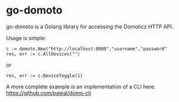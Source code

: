 # go-domoto

go-domoto is a Golang library for accessing the Domoticz HTTP API.

Usage is simple:

```golang
c := domoto.New("http://localhost:8080","username","password"
res, err := c.AllDevices("")
```
or
```golang
res, err := c.DeviceToggle(1)
```

A more complete example is an implementation of a CLI here:
https://github.com/pawal/domo-cli

